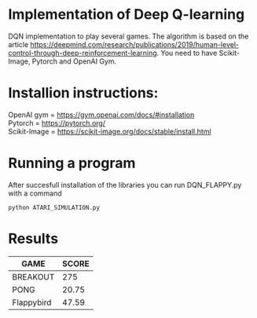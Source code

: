 # Implementation of Deep Q-learning
DQN implementation to play several games. The algorithm is based on the article https://deepmind.com/research/publications/2019/human-level-control-through-deep-reinforcement-learning. You need to have Scikit-Image, Pytorch and OpenAI Gym.

# Installion instructions:  

OpenAI gym = https://gym.openai.com/docs/#installation  
Pytorch = https://pytorch.org/  
Scikit-Image = https://scikit-image.org/docs/stable/install.html  
# Running a program
After succesfull installation of the libraries you can run DQN_FLAPPY.py with a command   
```
python ATARI_SIMULATION.py
```

# Results

| GAME          | SCORE         |        
| ------------- | ------------- |
| BREAKOUT      | 275           |
| PONG          | 20.75          |
| Flappybird    | 47.59
